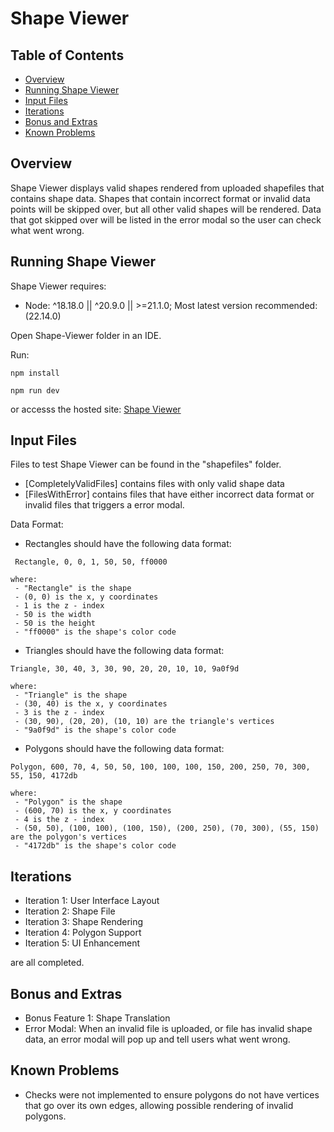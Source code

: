 # Shape Viewer

## Table of Contents

- [Overview](#overview)
- [Running Shape Viewer](#running-shape-viewer)
- [Input Files](#input-files)
- [Iterations](#iterations)
- [Bonus and Extras](#bonus-and-extras)
- [Known Problems](#known-problems)

## Overview

Shape Viewer displays valid shapes rendered from uploaded shapefiles that contains shape data.
Shapes that contain incorrect format or invalid data points will be skipped over, but all other valid shapes will be rendered. Data that got skipped over will be listed in the error modal so the user can check what went wrong.

## Running Shape Viewer
Shape Viewer requires: 
 - Node: ^18.18.0 || ^20.9.0 || >=21.1.0;  Most latest version recommended: (22.14.0)

Open Shape-Viewer folder in an IDE.

 Run:
```
npm install
```
```
npm run dev
```
 or accesss the hosted site: [Shape Viewer](https://cmsalmon.github.io/shape-viewer/) 

## Input Files
Files to test Shape Viewer can be found in the "shapefiles" folder.
 - [CompletelyValidFiles] contains files with only valid shape data
 - [FilesWithError] contains files that have either incorrect data format or invalid files that triggers a error modal.

 Data Format: 
  - Rectangles should have the following data format:
```
 Rectangle, 0, 0, 1, 50, 50, ff0000
```
    where:
     - "Rectangle" is the shape
     - (0, 0) is the x, y coordinates
     - 1 is the z - index
     - 50 is the width
     - 50 is the height
     - "ff0000" is the shape's color code

 - Triangles should have the following data format:
```
Triangle, 30, 40, 3, 30, 90, 20, 20, 10, 10, 9a0f9d
```
    where:
     - "Triangle" is the shape
     - (30, 40) is the x, y coordinates
     - 3 is the z - index
     - (30, 90), (20, 20), (10, 10) are the triangle's vertices
     - "9a0f9d" is the shape's color code

 - Polygons should have the following data format:
```
Polygon, 600, 70, 4, 50, 50, 100, 100, 100, 150, 200, 250, 70, 300, 55, 150, 4172db
```
    where:
     - "Polygon" is the shape
     - (600, 70) is the x, y coordinates
     - 4 is the z - index
     - (50, 50), (100, 100), (100, 150), (200, 250), (70, 300), (55, 150) are the polygon's vertices
     - "4172db" is the shape's color code

## Iterations
 - Iteration 1: User Interface Layout
 - Iteration 2: Shape File
 - Iteration 3: Shape Rendering
 - Iteration 4: Polygon Support
 - Iteration 5: UI Enhancement

 are all completed.

## Bonus and Extras
 - Bonus Feature 1: Shape Translation
 - Error Modal: When an invalid file is uploaded, or file has invalid shape data, an error modal will pop up and tell users what went wrong.

## Known Problems
 - Checks were not implemented to ensure polygons do not have vertices that go over its own edges, allowing possible rendering of invalid polygons.
 